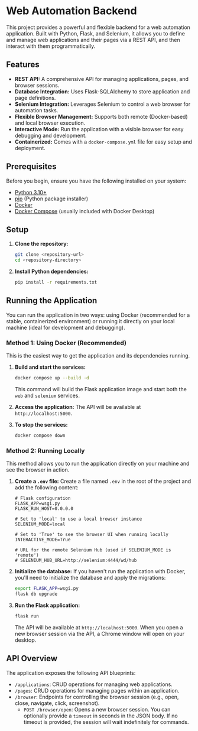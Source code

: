 # Web Automation Backend

This project provides a powerful and flexible backend for a web automation application. Built with Python, Flask, and Selenium, it allows you to define and manage web applications and their pages via a REST API, and then interact with them programmatically.

## Features

-   **REST API:** A comprehensive API for managing applications, pages, and browser sessions.
-   **Database Integration:** Uses Flask-SQLAlchemy to store application and page definitions.
-   **Selenium Integration:** Leverages Selenium to control a web browser for automation tasks.
-   **Flexible Browser Management:** Supports both remote (Docker-based) and local browser execution.
-   **Interactive Mode:** Run the application with a visible browser for easy debugging and development.
-   **Containerized:** Comes with a `docker-compose.yml` file for easy setup and deployment.

## Prerequisites

Before you begin, ensure you have the following installed on your system:

-   [Python 3.10+](https://www.python.org/downloads/)
-   [pip](https://pip.pypa.io/en/stable/installation/) (Python package installer)
-   [Docker](https://docs.docker.com/get-docker/)
-   [Docker Compose](https://docs.docker.com/compose/install/) (usually included with Docker Desktop)

## Setup

1.  **Clone the repository:**
    ```bash
    git clone <repository-url>
    cd <repository-directory>
    ```

2.  **Install Python dependencies:**
    ```bash
    pip install -r requirements.txt
    ```

## Running the Application

You can run the application in two ways: using Docker (recommended for a stable, containerized environment) or running it directly on your local machine (ideal for development and debugging).

### Method 1: Using Docker (Recommended)

This is the easiest way to get the application and its dependencies running.

1.  **Build and start the services:**
    ```bash
    docker compose up --build -d
    ```
    This command will build the Flask application image and start both the `web` and `selenium` services.

2.  **Access the application:**
    The API will be available at `http://localhost:5000`.

3.  **To stop the services:**
    ```bash
    docker compose down
    ```

### Method 2: Running Locally

This method allows you to run the application directly on your machine and see the browser in action.

1.  **Create a `.env` file:**
    Create a file named `.env` in the root of the project and add the following content:

    ```env
    # Flask configuration
    FLASK_APP=wsgi.py
    FLASK_RUN_HOST=0.0.0.0

    # Set to 'local' to use a local browser instance
    SELENIUM_MODE=local

    # Set to 'True' to see the browser UI when running locally
    INTERACTIVE_MODE=True

    # URL for the remote Selenium Hub (used if SELENIUM_MODE is 'remote')
    # SELENIUM_HUB_URL=http://selenium:4444/wd/hub
    ```

2.  **Initialize the database:**
    If you haven't run the application with Docker, you'll need to initialize the database and apply the migrations:
    ```bash
    export FLASK_APP=wsgi.py
    flask db upgrade
    ```

3.  **Run the Flask application:**
    ```bash
    flask run
    ```
    The API will be available at `http://localhost:5000`. When you open a new browser session via the API, a Chrome window will open on your desktop.

## API Overview

The application exposes the following API blueprints:

-   `/applications`: CRUD operations for managing web applications.
-   `/pages`: CRUD operations for managing pages within an application.
-   `/browser`: Endpoints for controlling the browser session (e.g., open, close, navigate, click, screenshot).
    -   `POST /browser/open`: Opens a new browser session. You can optionally provide a `timeout` in seconds in the JSON body. If no timeout is provided, the session will wait indefinitely for commands.